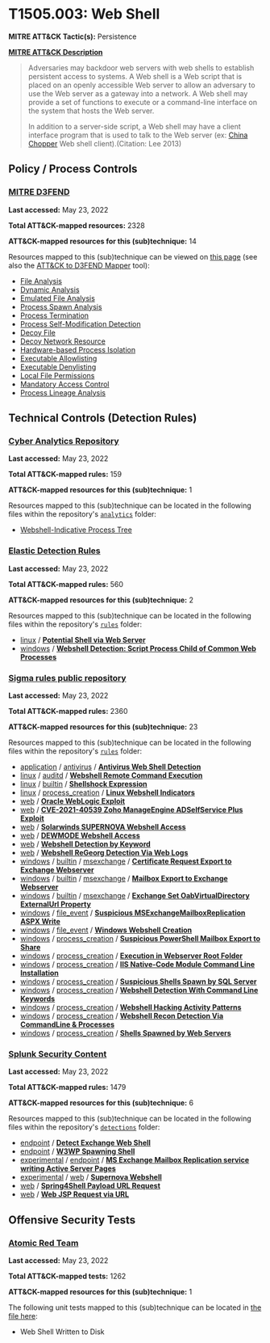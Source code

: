 # T1505.003: Web Shell
**MITRE ATT&CK Tactic(s):** Persistence

**[MITRE ATT&CK Description](https://attack.mitre.org/techniques/T1505/003)**
<blockquote>Adversaries may backdoor web servers with web shells to establish persistent access to systems. A Web shell is a Web script that is placed on an openly accessible Web server to allow an adversary to use the Web server as a gateway into a network. A Web shell may provide a set of functions to execute or a command-line interface on the system that hosts the Web server.

In addition to a server-side script, a Web shell may have a client interface program that is used to talk to the Web server (ex: [China Chopper](https://attack.mitre.org/software/S0020) Web shell client).(Citation: Lee 2013) </blockquote>

## Policy / Process Controls
### [MITRE D3FEND](https://d3fend.mitre.org/)
**Last accessed:** May 23, 2022

**Total ATT&CK-mapped resources:** 2328

**ATT&CK-mapped resources for this (sub)technique:** 14

Resources mapped to this (sub)technique can be viewed on [this page](https://d3fend.mitre.org/) (see also the [ATT&CK to D3FEND Mapper](https://d3fend.mitre.org/tools/attack-mapper) tool):

* [File Analysis](https://d3fend.mitre.org/technique/d3f:FileAnalysis)
* [Dynamic Analysis](https://d3fend.mitre.org/technique/d3f:DynamicAnalysis)
* [Emulated File Analysis](https://d3fend.mitre.org/technique/d3f:EmulatedFileAnalysis)
* [Process Spawn Analysis](https://d3fend.mitre.org/technique/d3f:ProcessSpawnAnalysis)
* [Process Termination](https://d3fend.mitre.org/technique/d3f:ProcessTermination)
* [Process Self-Modification Detection](https://d3fend.mitre.org/technique/d3f:ProcessSelf-ModificationDetection)
* [Decoy File](https://d3fend.mitre.org/technique/d3f:DecoyFile)
* [Decoy Network Resource](https://d3fend.mitre.org/technique/d3f:DecoyNetworkResource)
* [Hardware-based Process Isolation](https://d3fend.mitre.org/technique/d3f:Hardware-basedProcessIsolation)
* [Executable Allowlisting](https://d3fend.mitre.org/technique/d3f:ExecutableAllowlisting)
* [Executable Denylisting](https://d3fend.mitre.org/technique/d3f:ExecutableDenylisting)
* [Local File Permissions](https://d3fend.mitre.org/technique/d3f:LocalFilePermissions)
* [Mandatory Access Control](https://d3fend.mitre.org/technique/d3f:MandatoryAccessControl)
* [Process Lineage Analysis](https://d3fend.mitre.org/technique/d3f:ProcessLineageAnalysis)

## Technical Controls (Detection Rules)
### [Cyber Analytics Repository](https://car.mitre.org)
**Last accessed:** May 23, 2022

**Total ATT&CK-mapped rules:** 159

**ATT&CK-mapped resources for this (sub)technique:** 1

Resources mapped to this (sub)technique can be located in the following files within the repository's <code>[analytics](https://github.com/mitre-attack/car/blob/master/analytics)</code> folder:

* [Webshell-Indicative Process Tree](https://github.com/mitre-attack/car/tree/master/analytics/CAR-2021-02-001.yaml)

### [Elastic Detection Rules](https://github.com/elastic/detection-rules)
**Last accessed:** May 23, 2022

**Total ATT&CK-mapped rules:** 560

**ATT&CK-mapped resources for this (sub)technique:** 2

Resources mapped to this (sub)technique can be located in the following files within the repository's <code>[rules](https://github.com/elastic/detection-rules/tree/main/rules)</code> folder:

* [linux](https://github.com/elastic/detection-rules/tree/main/rules/linux/) / **[Potential Shell via Web Server](https://github.com/elastic/detection-rules/blob/main/rules/linux/persistence_shell_activity_by_web_server.toml)**
* [windows](https://github.com/elastic/detection-rules/tree/main/rules/windows/) / **[Webshell Detection: Script Process Child of Common Web Processes](https://github.com/elastic/detection-rules/blob/main/rules/windows/persistence_webshell_detection.toml)**

### [Sigma rules public repository](https://github.com/SigmaHQ/sigma)
**Last accessed:** May 23, 2022

**Total ATT&CK-mapped rules:** 2360

**ATT&CK-mapped resources for this (sub)technique:** 23

Resources mapped to this (sub)technique can be located in the following files within the repository's <code>[rules](https://github.com/SigmaHQ/sigma/tree/master/rules)</code> folder:

* [application](https://github.com/SigmaHQ/sigma/tree/master/rules/application/) / [antivirus](https://github.com/SigmaHQ/sigma/tree/master/rules/application/antivirus/) / **[Antivirus Web Shell Detection](https://github.com/SigmaHQ/sigma/blob/master/rules/application/antivirus/av_webshell.yml)**
* [linux](https://github.com/SigmaHQ/sigma/tree/master/rules/linux/) / [auditd](https://github.com/SigmaHQ/sigma/tree/master/rules/linux/auditd/) / **[Webshell Remote Command Execution](https://github.com/SigmaHQ/sigma/blob/master/rules/linux/auditd/lnx_auditd_web_rce.yml)**
* [linux](https://github.com/SigmaHQ/sigma/tree/master/rules/linux/) / [builtin](https://github.com/SigmaHQ/sigma/tree/master/rules/linux/builtin/) / **[Shellshock Expression](https://github.com/SigmaHQ/sigma/blob/master/rules/linux/builtin/lnx_shellshock.yml)**
* [linux](https://github.com/SigmaHQ/sigma/tree/master/rules/linux/) / [process_creation](https://github.com/SigmaHQ/sigma/tree/master/rules/linux/process_creation/) / **[Linux Webshell Indicators](https://github.com/SigmaHQ/sigma/blob/master/rules/linux/process_creation/proc_creation_lnx_webshell_detection.yml)**
* [web](https://github.com/SigmaHQ/sigma/tree/master/rules/web/) / **[Oracle WebLogic Exploit](https://github.com/SigmaHQ/sigma/blob/master/rules/web/web_cve_2018_2894_weblogic_exploit.yml)**
* [web](https://github.com/SigmaHQ/sigma/tree/master/rules/web/) / **[CVE-2021-40539 Zoho ManageEngine ADSelfService Plus Exploit](https://github.com/SigmaHQ/sigma/blob/master/rules/web/web_cve_2021_40539_manageengine_adselfservice_exploit.yml)**
* [web](https://github.com/SigmaHQ/sigma/tree/master/rules/web/) / **[Solarwinds SUPERNOVA Webshell Access](https://github.com/SigmaHQ/sigma/blob/master/rules/web/web_solarwinds_supernova_webshell.yml)**
* [web](https://github.com/SigmaHQ/sigma/tree/master/rules/web/) / **[DEWMODE Webshell Access](https://github.com/SigmaHQ/sigma/blob/master/rules/web/web_unc2546_dewmode_php_webshell.yml)**
* [web](https://github.com/SigmaHQ/sigma/tree/master/rules/web/) / **[Webshell Detection by Keyword](https://github.com/SigmaHQ/sigma/blob/master/rules/web/web_webshell_keyword.yml)**
* [web](https://github.com/SigmaHQ/sigma/tree/master/rules/web/) / **[Webshell ReGeorg Detection Via Web Logs](https://github.com/SigmaHQ/sigma/blob/master/rules/web/win_webshell_regeorg.yml)**
* [windows](https://github.com/SigmaHQ/sigma/tree/master/rules/windows/) / [builtin](https://github.com/SigmaHQ/sigma/tree/master/rules/windows/builtin/) / [msexchange](https://github.com/SigmaHQ/sigma/tree/master/rules/windows/builtin/msexchange/) / **[Certificate Request Export to Exchange Webserver](https://github.com/SigmaHQ/sigma/blob/master/rules/windows/builtin/msexchange/win_exchange_proxyshell_certificate_generation.yml)**
* [windows](https://github.com/SigmaHQ/sigma/tree/master/rules/windows/) / [builtin](https://github.com/SigmaHQ/sigma/tree/master/rules/windows/builtin/) / [msexchange](https://github.com/SigmaHQ/sigma/tree/master/rules/windows/builtin/msexchange/) / **[Mailbox Export to Exchange Webserver](https://github.com/SigmaHQ/sigma/blob/master/rules/windows/builtin/msexchange/win_exchange_proxyshell_mailbox_export.yml)**
* [windows](https://github.com/SigmaHQ/sigma/tree/master/rules/windows/) / [builtin](https://github.com/SigmaHQ/sigma/tree/master/rules/windows/builtin/) / [msexchange](https://github.com/SigmaHQ/sigma/tree/master/rules/windows/builtin/msexchange/) / **[Exchange Set OabVirtualDirectory ExternalUrl Property](https://github.com/SigmaHQ/sigma/blob/master/rules/windows/builtin/msexchange/win_set_oabvirtualdirectory_externalurl.yml)**
* [windows](https://github.com/SigmaHQ/sigma/tree/master/rules/windows/) / [file_event](https://github.com/SigmaHQ/sigma/tree/master/rules/windows/file_event/) / **[Suspicious MSExchangeMailboxReplication ASPX Write](https://github.com/SigmaHQ/sigma/blob/master/rules/windows/file_event/file_event_win_susp_exchange_aspx_write.yml)**
* [windows](https://github.com/SigmaHQ/sigma/tree/master/rules/windows/) / [file_event](https://github.com/SigmaHQ/sigma/tree/master/rules/windows/file_event/) / **[Windows Webshell Creation](https://github.com/SigmaHQ/sigma/blob/master/rules/windows/file_event/file_event_win_webshell_creation_detect.yml)**
* [windows](https://github.com/SigmaHQ/sigma/tree/master/rules/windows/) / [process_creation](https://github.com/SigmaHQ/sigma/tree/master/rules/windows/process_creation/) / **[Suspicious PowerShell Mailbox Export to Share](https://github.com/SigmaHQ/sigma/blob/master/rules/windows/process_creation/proc_creation_win_mailboxexport_share.yml)**
* [windows](https://github.com/SigmaHQ/sigma/tree/master/rules/windows/) / [process_creation](https://github.com/SigmaHQ/sigma/tree/master/rules/windows/process_creation/) / **[Execution in Webserver Root Folder](https://github.com/SigmaHQ/sigma/blob/master/rules/windows/process_creation/proc_creation_win_susp_execution_path_webserver.yml)**
* [windows](https://github.com/SigmaHQ/sigma/tree/master/rules/windows/) / [process_creation](https://github.com/SigmaHQ/sigma/tree/master/rules/windows/process_creation/) / **[IIS Native-Code Module Command Line Installation](https://github.com/SigmaHQ/sigma/blob/master/rules/windows/process_creation/proc_creation_win_susp_iss_module_install.yml)**
* [windows](https://github.com/SigmaHQ/sigma/tree/master/rules/windows/) / [process_creation](https://github.com/SigmaHQ/sigma/tree/master/rules/windows/process_creation/) / **[Suspicious Shells Spawn by SQL Server](https://github.com/SigmaHQ/sigma/blob/master/rules/windows/process_creation/proc_creation_win_susp_shell_spawn_from_mssql.yml)**
* [windows](https://github.com/SigmaHQ/sigma/tree/master/rules/windows/) / [process_creation](https://github.com/SigmaHQ/sigma/tree/master/rules/windows/process_creation/) / **[Webshell Detection With Command Line Keywords](https://github.com/SigmaHQ/sigma/blob/master/rules/windows/process_creation/proc_creation_win_webshell_detection.yml)**
* [windows](https://github.com/SigmaHQ/sigma/tree/master/rules/windows/) / [process_creation](https://github.com/SigmaHQ/sigma/tree/master/rules/windows/process_creation/) / **[Webshell Hacking Activity Patterns](https://github.com/SigmaHQ/sigma/blob/master/rules/windows/process_creation/proc_creation_win_webshell_hacking.yml)**
* [windows](https://github.com/SigmaHQ/sigma/tree/master/rules/windows/) / [process_creation](https://github.com/SigmaHQ/sigma/tree/master/rules/windows/process_creation/) / **[Webshell Recon Detection Via CommandLine & Processes](https://github.com/SigmaHQ/sigma/blob/master/rules/windows/process_creation/proc_creation_win_webshell_recon_detection.yml)**
* [windows](https://github.com/SigmaHQ/sigma/tree/master/rules/windows/) / [process_creation](https://github.com/SigmaHQ/sigma/tree/master/rules/windows/process_creation/) / **[Shells Spawned by Web Servers](https://github.com/SigmaHQ/sigma/blob/master/rules/windows/process_creation/proc_creation_win_webshell_spawn.yml)**

### [Splunk Security Content](https://github.com/splunk/security_content)
**Last accessed:** May 23, 2022

**Total ATT&CK-mapped rules:** 1479

**ATT&CK-mapped resources for this (sub)technique:** 6

Resources mapped to this (sub)technique can be located in the following files within the repository's <code>[detections](https://github.com/splunk/security_content/tree/develop/detections)</code> folder:

* [endpoint](https://github.com/splunk/security_content/tree/develop/detections/endpoint/) / **[Detect Exchange Web Shell](https://github.com/splunk/security_content/blob/develop/detections/endpoint/detect_exchange_web_shell.yml)**
* [endpoint](https://github.com/splunk/security_content/tree/develop/detections/endpoint/) / **[W3WP Spawning Shell](https://github.com/splunk/security_content/blob/develop/detections/endpoint/w3wp_spawning_shell.yml)**
* [experimental](https://github.com/splunk/security_content/tree/develop/detections/experimental/) / [endpoint](https://github.com/splunk/security_content/tree/develop/detections/experimental/endpoint/) / **[MS Exchange Mailbox Replication service writing Active Server Pages](https://github.com/splunk/security_content/blob/develop/detections/experimental/endpoint/ms_exchange_mailbox_replication_service_writing_active_server_pages.yml)**
* [experimental](https://github.com/splunk/security_content/tree/develop/detections/experimental/) / [web](https://github.com/splunk/security_content/tree/develop/detections/experimental/web/) / **[Supernova Webshell](https://github.com/splunk/security_content/blob/develop/detections/experimental/web/supernova_webshell.yml)**
* [web](https://github.com/splunk/security_content/tree/develop/detections/web/) / **[Spring4Shell Payload URL Request](https://github.com/splunk/security_content/blob/develop/detections/web/spring4shell_payload_url_request.yml)**
* [web](https://github.com/splunk/security_content/tree/develop/detections/web/) / **[Web JSP Request via URL](https://github.com/splunk/security_content/blob/develop/detections/web/web_jsp_request_via_url.yml)**


## Offensive Security Tests
### [Atomic Red Team](https://github.com/redcanaryco/atomic-red-team)
**Last accessed:** May 23, 2022

**Total ATT&CK-mapped tests:** 1262

**ATT&CK-mapped resources for this (sub)technique:** 1

The following unit tests mapped to this (sub)technique can be located in [the file here](https://github.com/redcanaryco/atomic-red-team/tree/master/atomics/T1505.003/T1505.003.yaml):

* Web Shell Written to Disk

